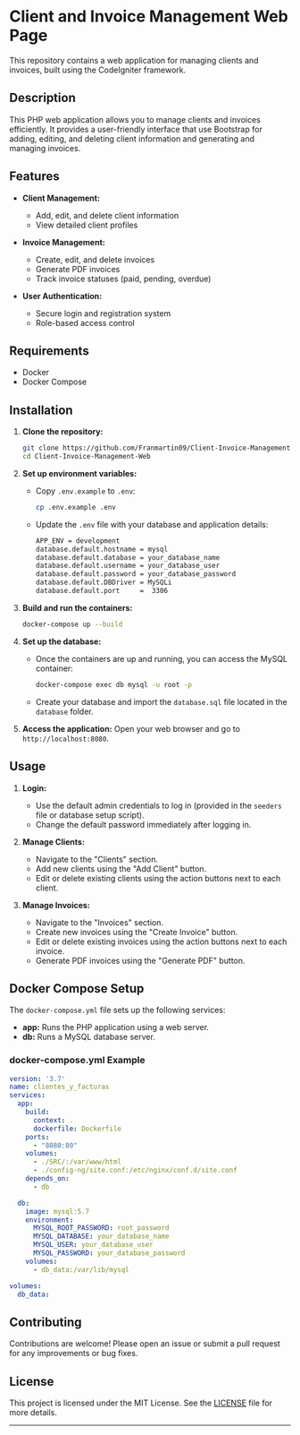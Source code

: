 # Client and Invoice Management Web Page

This repository contains a web application for managing clients and invoices, built using the CodeIgniter framework.

## Description

This PHP web application allows you to manage clients and invoices efficiently. It provides a user-friendly interface that use Bootstrap for adding, editing, and deleting client information and generating and managing invoices.

## Features

- **Client Management:**
  - Add, edit, and delete client information
  - View detailed client profiles

- **Invoice Management:**
  - Create, edit, and delete invoices
  - Generate PDF invoices
  - Track invoice statuses (paid, pending, overdue)

- **User Authentication:**
  - Secure login and registration system
  - Role-based access control

## Requirements

- Docker
- Docker Compose

## Installation

1. **Clone the repository:**
    ```sh
    git clone https://github.com/Franmartin09/Client-Invoice-Management-Web
    cd Client-Invoice-Management-Web
    ```

2. **Set up environment variables:**
    - Copy `.env.example` to `.env`:
        ```sh
        cp .env.example .env
        ```
    - Update the `.env` file with your database and application details:
        ```sh
        APP_ENV = development
        database.default.hostname = mysql
        database.default.database = your_database_name
        database.default.username = your_database_user
        database.default.password = your_database_password
        database.default.DBDriver = MySQLi
        database.default.port     =  3306
        ```

3. **Build and run the containers:**
    ```sh
    docker-compose up --build
    ```

4. **Set up the database:**
    - Once the containers are up and running, you can access the MySQL container:
        ```sh
        docker-compose exec db mysql -u root -p
        ```
    - Create your database and import the `database.sql` file located in the `database` folder.

5. **Access the application:**
    Open your web browser and go to `http://localhost:8080`.

## Usage

1. **Login:**
    - Use the default admin credentials to log in (provided in the `seeders` file or database setup script).
    - Change the default password immediately after logging in.

2. **Manage Clients:**
    - Navigate to the "Clients" section.
    - Add new clients using the "Add Client" button.
    - Edit or delete existing clients using the action buttons next to each client.

3. **Manage Invoices:**
    - Navigate to the "Invoices" section.
    - Create new invoices using the "Create Invoice" button.
    - Edit or delete existing invoices using the action buttons next to each invoice.
    - Generate PDF invoices using the "Generate PDF" button.

## Docker Compose Setup

The `docker-compose.yml` file sets up the following services:

- **app:** Runs the PHP application using a web server.
- **db:** Runs a MySQL database server.

### docker-compose.yml Example

```yaml
version: '3.7'
name: clientes_y_facturas
services:
  app:
    build:
      context: .
      dockerfile: Dockerfile
    ports:
      - "8080:80"
    volumes:
      - ./SRC/:/var/www/html
      - ./config-ng/site.conf:/etc/nginx/conf.d/site.conf
    depends_on:
      - db

  db:
    image: mysql:5.7
    environment:
      MYSQL_ROOT_PASSWORD: root_password
      MYSQL_DATABASE: your_database_name
      MYSQL_USER: your_database_user
      MYSQL_PASSWORD: your_database_password
    volumes:
      - db_data:/var/lib/mysql

volumes:
  db_data:
```

## Contributing

Contributions are welcome! Please open an issue or submit a pull request for any improvements or bug fixes.

## License

This project is licensed under the MIT License. See the [LICENSE](https://github.com/Franmartin09/Client-Invoice-Management-Web/blob/main/LICENSE) file for more details.

---
